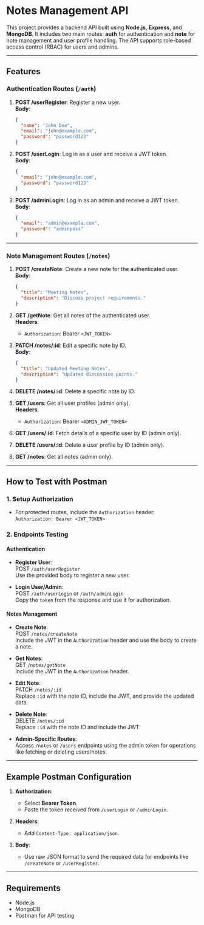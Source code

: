 # Notes Management API

This project provides a backend API built using **Node.js**, **Express**, and **MongoDB**. It includes two main routes: **auth** for authentication and **note** for note management and user profile handling. The API supports role-based access control (RBAC) for users and admins.

---

## Features

### Authentication Routes (`/auth`)
1. **POST /userRegister**: Register a new user.  
   **Body**:  
   ```json
   {
     "name": "John Doe",
     "email": "john@example.com",
     "password": "password123"
   }
   ```

2. **POST /userLogin**: Log in as a user and receive a JWT token.  
   **Body**:  
   ```json
   {
     "email": "john@example.com",
     "password": "password123"
   }
   ```

3. **POST /adminLogin**: Log in as an admin and receive a JWT token.  
   **Body**:  
   ```json
   {
     "email": "admin@example.com",
     "password": "adminpass"
   }
   ```

---

### Note Management Routes (`/notes`)
1. **POST /createNote**: Create a new note for the authenticated user.  
   **Body**:  
   ```json
   {
     "title": "Meeting Notes",
     "description": "Discuss project requirements."
   }
   ```

2. **GET /getNote**: Get all notes of the authenticated user.  
   **Headers**:  
   - `Authorization`: Bearer `<JWT_TOKEN>`

3. **PATCH /notes/:id**: Edit a specific note by ID.  
   **Body**:  
   ```json
   {
     "title": "Updated Meeting Notes",
     "description": "Updated discussion points."
   }
   ```

4. **DELETE /notes/:id**: Delete a specific note by ID.

5. **GET /users**: Get all user profiles (admin only).  
   **Headers**:  
   - `Authorization`: Bearer `<ADMIN_JWT_TOKEN>`

6. **GET /users/:id**: Fetch details of a specific user by ID (admin only).

7. **DELETE /users/:id**: Delete a user profile by ID (admin only).

8. **GET /notes**: Get all notes (admin only).

---

## How to Test with Postman

### 1. **Setup Authorization**
- For protected routes, include the `Authorization` header:  
  `Authorization: Bearer <JWT_TOKEN>`

### 2. **Endpoints Testing**

#### **Authentication**
- **Register User**:  
  POST `/auth/userRegister`  
  Use the provided body to register a new user.

- **Login User/Admin**:  
  POST `/auth/userLogin` or `/auth/adminLogin`  
  Copy the `token` from the response and use it for authorization.

#### **Notes Management**
- **Create Note**:  
  POST `/notes/createNote`  
  Include the JWT in the `Authorization` header and use the body to create a note.

- **Get Notes**:  
  GET `/notes/getNote`  
  Include the JWT in the `Authorization` header.

- **Edit Note**:  
  PATCH `/notes/:id`  
  Replace `:id` with the note ID, include the JWT, and provide the updated data.

- **Delete Note**:  
  DELETE `/notes/:id`  
  Replace `:id` with the note ID and include the JWT.

- **Admin-Specific Routes**:  
  Access `/notes` or `/users` endpoints using the admin token for operations like fetching or deleting users/notes.

---

## Example Postman Configuration

1. **Authorization**:  
   - Select **Bearer Token**.  
   - Paste the token received from `/userLogin` or `/adminLogin`.

2. **Headers**:  
   - Add `Content-Type: application/json`.

3. **Body**:  
   - Use raw JSON format to send the required data for endpoints like `/createNote` or `/userRegister`.

---

## Requirements
- Node.js
- MongoDB
- Postman for API testing
